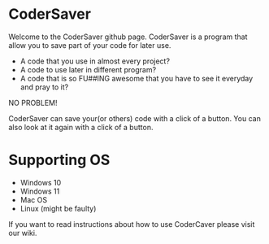 # CoderSaver

Welcome to the CoderSaver github page.
CoderSaver is a program that allow you to save part of your code for later use.

- A code that you use in almost every project?
- A code to use later in different program?
- A code that is so FU##ING awesome that you have to see it everyday and pray to it?

NO PROBLEM!

CoderSaver can save your(or others) code with a click of a button.
You can also look at it again with a click of a button.

# Supporting OS

- Windows 10
- Windows 11
- Mac OS
- Linux (might be faulty)

If you want to read instructions about how to use CoderCaver please visit our wiki.
